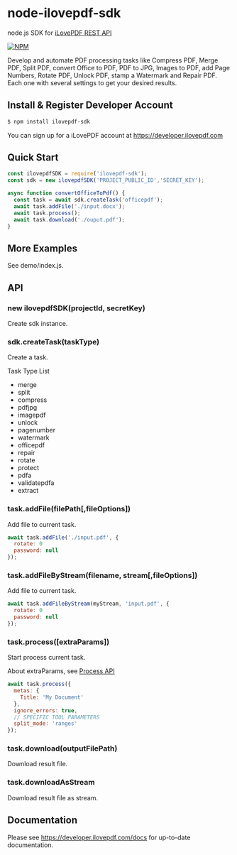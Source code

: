 # node-ilovepdf-sdk

node.js SDK for [iLovePDF REST API](https://developer.ilovepdf.com)

[![NPM](https://nodei.co/npm/ilovepdf-sdk.png)](https://npmjs.org/package/ilovepdf-sdk)

Develop and automate PDF processing tasks like Compress PDF, Merge PDF, Split PDF, convert Office to PDF, PDF to JPG, Images to PDF, add Page Numbers, Rotate PDF, Unlock PDF, stamp a Watermark and Repair PDF. Each one with several settings to get your desired results.

## Install & Register Developer Account
```bash
$ npm install ilovepdf-sdk
```
You can sign up for a iLovePDF account at https://developer.ilovepdf.com

## Quick Start

```javascript
const ilovepdfSDK = require('ilovepdf-sdk');
const sdk = new ilovepdfSDK('PROJECT_PUBLIC_ID','SECRET_KEY');

async function convertOfficeToPdf() {
  const task = await sdk.createTask('officepdf');
  await task.addFile('./input.docx');
  await task.process();
  await task.download('./ouput.pdf');
}

```
## More Examples

See demo/index.js.

## API

### new ilovepdfSDK(projectId, secretKey)
Create sdk instance.

### sdk.createTask(taskType)
Create a task.

Task Type List

* merge
* split
* compress
* pdfjpg
* imagepdf
* unlock
* pagenumber
* watermark
* officepdf
* repair
* rotate
* protect
* pdfa
* validatepdfa
* extract

### task.addFile(filePath[,fileOptions])
Add file to current task.

```javascript
await task.addFile('./input.pdf', {
  rotate: 0
  password: null
});

```

### task.addFileByStream(filename, stream[,fileOptions])
Add file to current task.

```javascript
await task.addFileByStream(myStream, 'input.pdf', {
  rotate: 0
  password: null
});

```

### task.process([extraParams])
Start process current task.

About extraParams, see [Process API](https://developer.ilovepdf.com/docs/api-reference#process)

```javascript
await task.process({
  metas: {
    Title: 'My Document'
  },
  ignore_errors: true,
  // SPECIFIC TOOL PARAMETERS
  split_mode: 'ranges'
});
```


### task.download(outputFilePath)

Download result file.

### task.downloadAsStream

Download result file as stream.


## Documentation

Please see https://developer.ilovepdf.com/docs for up-to-date documentation.